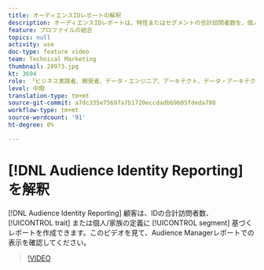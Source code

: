 ```yaml
---
title: オーディエンスIDレポートの解釈
description: オーディエンスIDレポートは、特性またはセグメントの合計訪問者数を、個人/家族のID定義別にレポートする機能を提供します。 このビデオを見て、Audience Managerレポートでの表示を確認してください。
feature: プロファイルの結合
topics: null
activity: use
doc-type: feature video
team: Technical Marketing
thumbnail: 28973.jpg
kt: 3694
role: 「ビジネス実践者、開発者、データ・エンジニア、アーキテクト、データ・アーキテクト、管理者、リーダー」
level: 中間
translation-type: tm+mt
source-git-commit: a7dc335e75697a7b1720eccdadbb9605fdeda798
workflow-type: tm+mt
source-wordcount: '91'
ht-degree: 0%

---
```



# [!DNL Audience Identity Reporting]を解釈

[!DNL Audience Identity Reporting] 顧客は、IDの合計訪問者数、 [!UICONTROL trait] または個人/家族の定義に [!UICONTROL segment] 基づくレポートを作成できます。このビデオを見て、Audience Managerレポートでの表示を確認してください。

>[!VIDEO](https://video.tv.adobe.com/v/28973/?quality=12)
